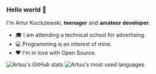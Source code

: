 ### Hello world 👋

I'm Artur Kociszewski, **teenager** and **amateur developer**.

- 🎓 I am attending a technical school for advertising.
- 💻 Programming is an interest of mine.
- ❤️ I'm in love with Open Source.


![Artuu's GitHub stats](https://github-readme-stats.vercel.app/api?username=xartuu&count_private=true&include_all_commits=true&show_icons=true&hide_title=true&hide_border=true&theme=dracula)
![Artuu's most used languages](https://github-readme-stats.vercel.app/api/top-langs?username=xartuu&layout=compact&langs_count=6&hide_border=true&theme=dracula)

<!---
- 👋 Hi, I’m @xartuu
- 👀 I’m interested in ...
- 🌱 I’m currently learning ...
- 💞️ I’m looking to collaborate on ...
- 📫 How to reach me ...

xartuu/xartuu is a ✨ special ✨ repository because its `README.md` (this file) appears on your GitHub profile.
You can click the Preview link to take a look at your changes.
--->
